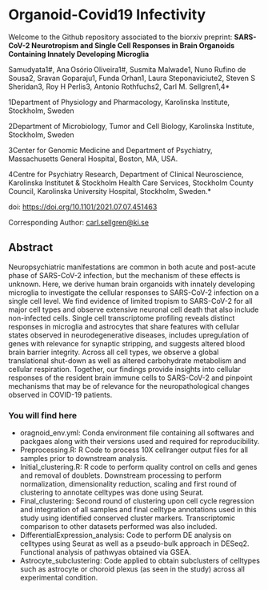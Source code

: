 # Organoid-Covid19 Infectivity

Welcome to the Github repository associated to the biorxiv preprint: 
**SARS-CoV-2 Neurotropism and Single Cell Responses in Brain Organoids Containing Innately Developing Microglia**

Samudyata1#, Ana Osório Oliveira1#, Susmita Malwade1, Nuno Rufino de Sousa2, Sravan Goparaju1, Funda Orhan1, Laura Steponaviciute2, Steven S Sheridan3, Roy H Perlis3, Antonio Rothfuchs2, Carl M. Sellgren1,4* 

1Department of Physiology and Pharmacology, Karolinska Institute, Stockholm, Sweden 

2Department of Microbiology, Tumor and Cell Biology, Karolinska Institute, Stockholm, Sweden 

3Center for Genomic Medicine and Department of Psychiatry, Massachusetts General Hospital, Boston, MA, USA. 

4Centre for Psychiatry Research, Department of Clinical Neuroscience, Karolinska Institutet & Stockholm Health Care Services, Stockholm County Council, Karolinska University Hospital, Stockholm, Sweden.* 

doi: https://doi.org/10.1101/2021.07.07.451463

Corresponding Author:  carl.sellgren@ki.se

## Abstract
 
Neuropsychiatric manifestations are common in both acute and post-acute phase of SARS-CoV-2 infection, but the mechanism of these effects is unknown. Here, we derive human brain organoids with innately developing microglia to investigate the cellular responses to SARS-CoV-2 infection on a single cell level. We find evidence of limited tropism to SARS-CoV-2 for all major cell types and observe extensive neuronal cell death that also include non-infected cells. Single cell transcriptome profiling reveals distinct responses in microglia and astrocytes that share features with cellular states observed in neurodegenerative diseases, includes upregulation of genes with relevance for synaptic stripping, and suggests altered blood brain barrier integrity. Across all cell types, we observe a global translational shut-down as well as altered carbohydrate metabolism and cellular respiration. Together, our findings provide insights into cellular responses of the resident brain immune cells to SARS-CoV-2 and pinpoint mechanisms that may be of relevance for the neuropathological changes observed in COVID-19 patients. 
 
 
 
 
 ### You will find here
- oragnoid_env.yml: Conda environment file containing all softwares and packgaes along with their versions used and required for reproducibility.  
- Preprocessing.R: R Code to process 10X cellranger output files for all samples prior to downstream analysis. 
- Initial_clustering.R: R code to perform quality control on cells and genes and removal of doublets. Downstream processing to perform normalization, dimensionality reduction, scaling and first round of clustering to annotate celltypes was done using Seurat.
- Final_clustering: Second round of clustering upon cell cycle regression and integration of all samples and final celltype annotations used in this study using identified conserved cluster markers. Transcriptomic comparison to other datasets performed was also included.
- DifferentialExpression_analysis: Code to perform DE analysis on celltypes using Seurat as well as a pseudo-bulk approach in DESeq2. Functional analysis of pathwyas obtained via GSEA.
- Astrocyte_subclustering: Code applied to obtain subclusters of celltypes such as astrocyte or choroid plexus (as seen in the study) across all experimental condition. 




